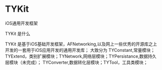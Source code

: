 # TYKit
iOS通用开发框架

TYKit 是什么

TYKit 是基于iOS基础开发框架，AFNetworking,以及网上一些优秀的开源库之上开发的一套用于iOS应用开发的通用开发库；
大致分为 TYConstant,常量模块；TYExtend，类别扩展模块；TYNetwork,网络层模块；TYPersistance,数据持久层模块（未完成）；
TYConverter,数据转化层模块；TYTool，工具类模块；
